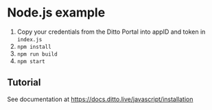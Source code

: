 # Node.js example

1. Copy your credentials from the Ditto Portal into appID and token in `index.js`
2. `npm install`
3. `npm run build`
4. `npm start`

## Tutorial

See documentation at https://docs.ditto.live/javascript/installation
